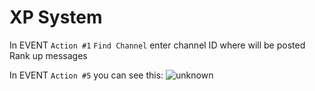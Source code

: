 # XP System

In EVENT `Action #1` `Find Channel` enter channel ID where will be posted Rank up messages

In EVENT `Action #5` you can see this:
![unknown](https://user-images.githubusercontent.com/56654099/83611618-e50a9500-a589-11ea-81fa-b77878f9691d.png)
